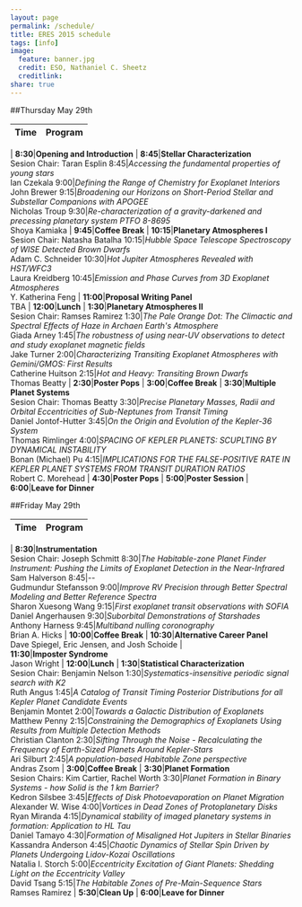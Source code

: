 ```yaml
---
layout: page
permalink: /schedule/
title: ERES 2015 schedule
tags: [info]
image:
  feature: banner.jpg
  credit: ESO, Nathaniel C. Sheetz
  creditlink: 
share: true
---
```


##Thursday May 29th

Time | Program
------|-----------
 | 
**8:30**|**Opening and Introduction**
 | 
**8:45**|**Stellar Characterization**<br>Sesion Chair: Taran Esplin
8:45|*Accessing the fundamental properties of young stars*<br>Ian Czekala
9:00|*Defining the Range of Chemistry for Exoplanet Interiors*<br>John Brewer
9:15|*Broadening our Horizons on Short-Period Stellar and Substellar Companions with APOGEE*<br>Nicholas Troup
9:30|*Re-characterization of a gravity-darkened and precessing  planetary system PTFO 8-8695*<br>Shoya Kamiaka
 | 
**9:45**|**Coffee Break**
 | 
**10:15**|**Planetary Atmospheres I**<br>Sesion Chair: Natasha Batalha
10:15|*Hubble Space Telescope Spectroscopy of WISE Detected Brown Dwarfs*<br>Adam C. Schneider
10:30|*Hot Jupiter Atmospheres Revealed with HST/WFC3*<br>Laura Kreidberg
10:45|*Emission and Phase Curves from 3D Exoplanet Atmospheres*<br>Y. Katherina Feng
 | 
**11:00**|**Proposal Writing Panel**<br>TBA
 | 
**12:00**|**Lunch**
 | 
**1:30**|**Planetary Atmospheres II**<br>Sesion Chair: Ramses Ramirez
1:30|*The Pale Orange Dot: The Climactic and Spectral Effects of Haze in Archaen Earth's Atmosphere*<br>Giada Arney
1:45|*The robustness of using near-UV observations to detect and study exoplanet magnetic fields*<br>Jake Turner
2:00|*Characterizing Transiting Exoplanet Atmospheres with Gemini/GMOS: First Results*<br>Catherine Huitson
2:15|*Hot and Heavy: Transiting Brown Dwarfs*<br>Thomas Beatty
 | 
**2:30**|**Poster Pops**
 | 
**3:00**|**Coffee Break**
 | 
**3:30**|**Multiple Planet Systems**<br>Sesion Chair: Thomas Beatty
3:30|*Precise Planetary Masses, Radii and Orbital Eccentricities of Sub-Neptunes from Transit Timing*<br>Daniel Jontof-Hutter
3:45|*On the Origin and Evolution of the Kepler-36 System*<br>Thomas Rimlinger
4:00|*SPACING OF KEPLER PLANETS: SCUPLTING BY DYNAMICAL INSTABILITY*<br>Bonan (Michael) Pu
4:15|*IMPLICATIONS FOR THE FALSE-POSITIVE RATE IN KEPLER PLANET SYSTEMS FROM TRANSIT DURATION RATIOS*<br>Robert C. Morehead
 | 
**4:30**|**Poster Pops**
 | 
**5:00**|**Poster Session**
 |  
**6:00**|**Leave for Dinner**

##Friday May 29th

Time | Program
------|-----------
 | 
**8:30**|**Instrumentation**<br>Sesion Chair: Joseph Schmitt
8:30|*The Habitable-zone Planet Finder Instrument: Pushing the Limits of Exoplanet Detection in the Near-Infrared*<br>Sam Halverson
8:45|*--*<br>Gudmundur Stefansson
9:00|*Improve RV Precision through Better Spectral Modeling and Better Reference Spectra*<br>Sharon Xuesong Wang
9:15|*First exoplanet transit observations with SOFIA*<br>Daniel Angerhausen
9:30|*Suborbital Demonstrations of Starshades*<br>Anthony Harness
9:45|*Multiband nulling coronography*<br>Brian A. Hicks
 | 
**10:00**|**Coffee Break**
 | 
**10:30**|**Alternative Career Panel**<br>Dave Spiegel, Eric Jensen, and Josh Schoide
 |  
**11:30**|**Imposter Syndrome**<br>Jason Wright
 | 
**12:00**|**Lunch**
 | 
**1:30**|**Statistical Characterization**<br>Sesion Chair: Benjamin Nelson
1:30|*Systematics-insensitive periodic signal search with K2*<br>Ruth Angus
1:45|*A Catalog of Transit Timing Posterior Distributions for all Kepler Planet Candidate Events*<br>Benjamin Montet
2:00|*Towards a Galactic Distribution of Exoplanets*<br>Matthew Penny
2:15|*Constraining the Demographics of Exoplanets Using Results from Multiple Detection Methods*<br>Christian Clanton
2:30|*Sifting Through the Noise - Recalculating the Frequency of Earth-Sized Planets Around Kepler-Stars*<br>Ari Silburt
2:45|*A population-based Habitable Zone perspective*<br>Andras Zsom
 | 
**3:00**|**Coffee Break**
 | 
**3:30**|**Planet Formation**<br>Sesion Chairs: Kim Cartier, Rachel Worth
3:30|*Planet Formation in Binary Systems - how Solid is the 1 km Barrier?*<br>Kedron Silsbee
3:45|*Effects of Disk Photoevaporation on Planet Migration*<br>Alexander W. Wise
4:00|*Vortices in Dead Zones of Protoplanetary Disks*<br>Ryan Miranda
4:15|*Dynamical stability of imaged planetary systems in formation: Application to HL Tau*<br>Daniel Tamayo
4:30|*Formation of Misaligned Hot Jupiters in Stellar Binaries*<br>Kassandra Anderson
4:45|*Chaotic Dynamics of Stellar Spin Driven by Planets Undergoing Lidov-Kozai Oscillations*<br>Natalia I. Storch
5:00|*Eccentricity Excitation of Giant Planets: Shedding Light on the Eccentricity Valley*<br>David Tsang
5:15|*The Habitable Zones of Pre-Main-Sequence Stars*<br>Ramses Ramirez
 | 
**5:30**|**Clean Up**
 | 
**6:00**|**Leave for Dinner**

